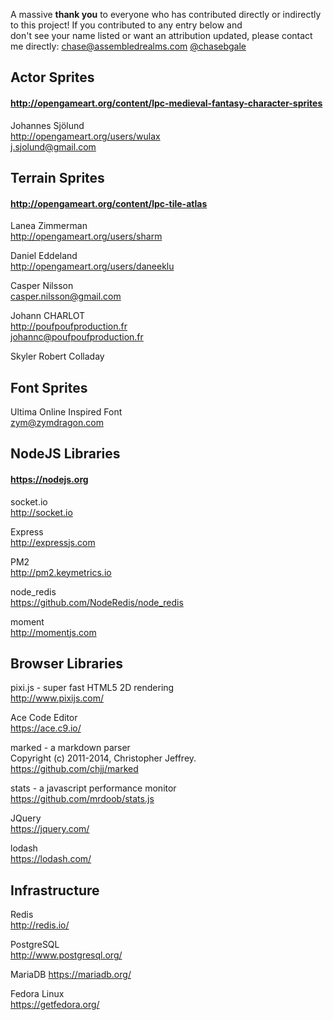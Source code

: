 A massive **thank you** to everyone who has contributed directly or indirectly to this project! If you contributed to any entry below and  
don't see your name listed or want an attribution updated, please contact me directly: [chase@assembledrealms.com](mailto:chase@assembledrealms.com) [@chasebgale](https://twitter.com/chasebgale)  

## Actor Sprites  
#### http://opengameart.org/content/lpc-medieval-fantasy-character-sprites  

Johannes Sjölund  
http://opengameart.org/users/wulax  
j.sjolund@gmail.com  

## Terrain Sprites  
#### http://opengameart.org/content/lpc-tile-atlas  

Lanea Zimmerman  
http://opengameart.org/users/sharm  

Daniel Eddeland  
http://opengameart.org/users/daneeklu 

Casper Nilsson  
casper.nilsson@gmail.com  

Johann CHARLOT  
http://poufpoufproduction.fr  
johannc@poufpoufproduction.fr

Skyler Robert Colladay   

## Font Sprites  

Ultima Online Inspired Font  
zym@zymdragon.com  

## NodeJS Libraries  
#### https://nodejs.org 

socket.io  
http://socket.io  

Express  
http://expressjs.com  

PM2  
http://pm2.keymetrics.io  

node_redis   
https://github.com/NodeRedis/node_redis  

moment  
http://momentjs.com  

## Browser Libraries  

pixi.js - super fast HTML5 2D rendering  
http://www.pixijs.com/  

Ace Code Editor  
https://ace.c9.io/  

marked - a markdown parser  
Copyright (c) 2011-2014, Christopher Jeffrey.  
https://github.com/chjj/marked  

stats - a javascript performance monitor  
https://github.com/mrdoob/stats.js  

JQuery  
https://jquery.com/  

lodash  
https://lodash.com/  

## Infrastructure

Redis  
http://redis.io/  

PostgreSQL  
http://www.postgresql.org/  

MariaDB
https://mariadb.org/  

Fedora Linux  
https://getfedora.org/